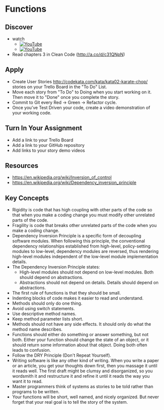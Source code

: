 # Functions

## Discover
-  watch
   - [![YouTube](https://i.ytimg.com/vi/jpTJnTmo670/default.jpg)](https://www.youtube.com/watch?v=jpTJnTmo670)
   - [![YouTube](https://i.ytimg.com/vi/HcJN1XCs8t0/default.jpg)](https://www.youtube.com/watch?v=HcJN1XCs8t0)
- Read chapters 3 in Clean Code (http://a.co/d/c31QNpN)

## Apply
- Create User Stories http://codekata.com/kata/kata02-karate-chop/ stories on your Trello Board in the "To Do" List.
- Move each story from "To Do" to Doing when you start working on it. Then move it to "Done" once you complete the story.
- Commit to Git every Red -> Green -> Refactor cycle.
- Once you’ve Test Driven your code, create a video demonstration of your working code.

## Turn In Your Assignment
- Add a link to your Trello Board
- Add a link to your GitHub repository
- Add links to your story demo videos

## Resources
- https://en.wikipedia.org/wiki/Inversion_of_control
- https://en.wikipedia.org/wiki/Dependency_inversion_principle

## Key Concepts
- Rigidity is code that has high coupling with other parts of the code so that when you make a coding change you must modify other unrelated parts of the code.
- Fragility is code that breaks other unrelated parts of the code when you make a coding change.
- Dependency Inversion Principle is a specific form of decoupling software modules. When following this principle, the conventional dependency relationships established from high-level, policy-setting modules to low-level, dependency modules are reversed, thus rendering high-level modules independent of the low-level module implementation details. 
- The Dependency Inversion Principle states:
    - High-level modules should not depend on low-level modules. Both should depend on abstractions.
    - Abstractions should not depend on details. Details should depend on abstractions.
- The first rule of functions is that they should be small.
- Indenting blocks of code makes it easier to read and understand.
- Methods should only do one thing.
- Avoid using switch statements.
- Use descriptive method names.
- Keep method parameter lists short.
- Methods should not have any side effects.  It should only do what the method name describes.
- Functions should either do something or answer something, but not both. Either your function should change the state of an object, or it should return some information about that object. Doing both often leads to confusion.
- Follow the DRY Principle (Don't Repeat Yourself).
- Writing software is like any other kind of writing. When you write a paper or an article, you get your thoughts down first, then you massage it until it reads well. The first draft might be clumsy and disorganized, so you wordsmith it and restructure it and refine it until it reads the way you want it to read.
- Master programmers think of systems as stories to be told rather than programs to be written.
- Your functions will be short, well named, and nicely organized. But never forget that your real goal is to tell the story of the system.
